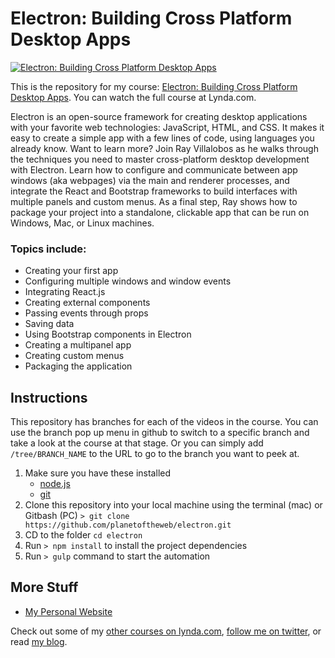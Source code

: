 # Electron: Building Cross Platform Desktop Apps
[![Electron: Building Cross Platform Desktop Apps](hero.jpg)](https://www.lynda.com/Electron-tutorials/Electron-Building-Cross-Platform-Desktop-Apps/518051-2.html)

This is the repository for my course: [Electron: Building Cross Platform Desktop Apps](https://www.lynda.com/Electron-tutorials/Electron-Building-Cross-Platform-Desktop-Apps/518051-2.html). You can watch the full course at Lynda.com.

Electron is an open-source framework for creating desktop applications with your favorite web technologies: JavaScript, HTML, and CSS. It makes it easy to create a simple app with a few lines of code, using languages you already know. Want to learn more? Join Ray Villalobos as he walks through the techniques you need to master cross-platform desktop development with Electron. Learn how to configure and communicate between app windows (aka webpages) via the main and renderer processes, and integrate the React and Bootstrap frameworks to build interfaces with multiple panels and custom menus. As a final step, Ray shows how to package your project into a standalone, clickable app that can be run on Windows, Mac, or Linux machines.

### Topics include:
- Creating your first app
- Configuring multiple windows and window events
- Integrating React.js
- Creating external components
- Passing events through props
- Saving data
- Using Bootstrap components in Electron
- Creating a multipanel app
- Creating custom menus
- Packaging the application

## Instructions
This repository has branches for each of the videos in the course. You can use the branch pop up menu in github to switch to a specific branch and take a look at the course at that stage. Or you can simply add `/tree/BRANCH_NAME` to the URL to go to the branch you want to peek at.

1. Make sure you have these installed
	- [node.js](http://nodejs.org/)
	- [git](http://git-scm.com/)
2. Clone this repository into your local machine using the terminal (mac) or Gitbash (PC) `> git clone https://github.com/planetoftheweb/electron.git`
3. CD to the folder `cd electron`
4. Run `> npm install` to install the project dependencies
5. Run `> gulp` command to start the automation


## More Stuff
- [My Personal Website](http://raybo.org)

Check out some of my [other courses on lynda.com](http://lynda.com/ray), [follow me on twitter](http://twitter.com/planetoftheweb), or read [my blog](http://raybo.org).
